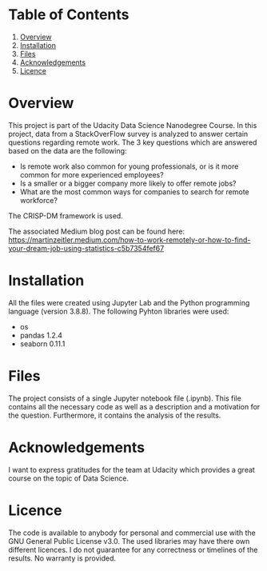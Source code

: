 # Table of Contents
1. [Overview](#Overview)
2. [Installation](#Installation)
3. [Files](#Files)
4. [Acknowledgements](Acknowledgements)
5. [Licence](Licence)

# Overview
This project is part of the Udacity Data Science Nanodegree Course. In this project, data from a StackOverFlow survey is analyzed to answer certain questions regarding remote work. The 3 key questions which are answered based on the data are the following:

- Is remote work also common for young professionals, or is it more common for more experienced employees?
- Is a smaller or a bigger company more likely to offer remote jobs?
- What are the most common ways for companies to search for remote workforce?

The CRISP-DM framework is used.

The associated Medium blog post can be found here: https://martinzeitler.medium.com/how-to-work-remotely-or-how-to-find-your-dream-job-using-statistics-c5b7354fef67

# Installation

All the files were created using Jupyter Lab and the Python programming language (version 3.8.8). The following Pyhton libraries were used:
- os
- pandas 1.2.4
- seaborn 0.11.1

# Files

The project consists of a single Jupyter notebook file (.ipynb). This file contains all the necessary code as well as a description and a motivation for the question. Furthermore, it contains the analysis of the results.

# Acknowledgements

I want to express gratitudes for the team at Udacity which provides a great course on the topic of Data Science.

# Licence

The code is available to anybody for personal and commercial use with the GNU General Public License v3.0. The used libraries may have there own different licences.
I do not guarantee for any correctness or timelines of the results. No warranty is provided.
